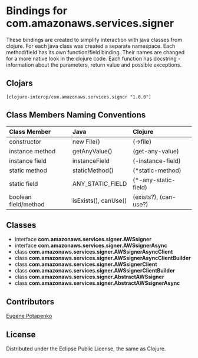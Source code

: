 # Bindings for com.amazonaws.services.signer

These bindings are created to simplify interaction with java classes from clojure.
For each java class was created a separate namespace.
Each method/field has its own function/field binding.
Their names are changed for a more native look in the clojure code. Each function has docstring - information about the parameters, return value and possible exceptions.

## Clojars

```
[clojure-interop/com.amazonaws.services.signer "1.0.0"]
```

## Class Members Naming Conventions

| Class Member | Java | Clojure |
|:--|:--|:--|
| constructor | new File() | (->file) |
| instance method | getAnyValue() | (get-any-value) |
| instance field | instanceField | (-instance-field) |
| static method | staticMethod() | (*static-method) |
| static field | ANY_STATIC_FIELD | (*-any-static-field) |
| boolean field/method | isExists(), canUse() | (exists?), (can-use?) |

## Classes

- interface **com.amazonaws.services.signer.AWSsigner**
- interface **com.amazonaws.services.signer.AWSsignerAsync**
- class **com.amazonaws.services.signer.AWSsignerAsyncClient**
- class **com.amazonaws.services.signer.AWSsignerAsyncClientBuilder**
- class **com.amazonaws.services.signer.AWSsignerClient**
- class **com.amazonaws.services.signer.AWSsignerClientBuilder**
- class **com.amazonaws.services.signer.AbstractAWSsigner**
- class **com.amazonaws.services.signer.AbstractAWSsignerAsync**

## Contributors

[Eugene Potapenko](https://github.com/potapenko/)

## License

Distributed under the Eclipse Public License, the same as Clojure.

